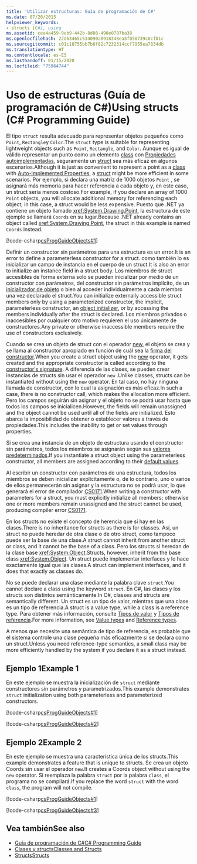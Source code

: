 ```yaml
---
title: 'Utilizar estructuras: Guía de programación de C#'
ms.date: 07/20/2015
helpviewer_keywords:
- structs [C#], using
ms.assetid: cea4a459-9eb9-442b-8d08-490e0797ba38
ms.openlocfilehash: 22d63465c534090a8918348ea5f050739c0cf01c
ms.sourcegitcommit: c01c18755bb7b0f82c7232314ccf7955ea7834db
ms.translationtype: HT
ms.contentlocale: es-ES
ms.lasthandoff: 01/15/2020
ms.locfileid: "75964744"
---
```

# <a name="using-structs-c-programming-guide"></a><span data-ttu-id="0d0f5-102">Uso de estructuras (Guía de programación de C#)</span><span class="sxs-lookup"><span data-stu-id="0d0f5-102">Using structs (C# Programming Guide)</span></span>

<span data-ttu-id="0d0f5-103">El tipo `struct` resulta adecuado para representar objetos pequeños como `Point`, `Rectangle`y `Color`.</span><span class="sxs-lookup"><span data-stu-id="0d0f5-103">The `struct` type is suitable for representing lightweight objects such as `Point`, `Rectangle`, and `Color`.</span></span> <span data-ttu-id="0d0f5-104">Aunque es igual de válido representar un punto como un elemento [class](../../language-reference/keywords/class.md) con [Propiedades autoimplementadas](./auto-implemented-properties.md), seguramente un [struct](../../language-reference/keywords/struct.md) sea más eficaz en algunos escenarios.</span><span class="sxs-lookup"><span data-stu-id="0d0f5-104">Although it is just as convenient to represent a point as a [class](../../language-reference/keywords/class.md) with [Auto-Implemented Properties](./auto-implemented-properties.md), a [struct](../../language-reference/keywords/struct.md) might be more efficient in some scenarios.</span></span> <span data-ttu-id="0d0f5-105">Por ejemplo, si declara una matriz de 1000 objetos `Point` , se asignará más memoria para hacer referencia a cada objeto y, en este caso, un struct sería menos costoso.</span><span class="sxs-lookup"><span data-stu-id="0d0f5-105">For example, if you declare an array of 1000 `Point` objects, you will allocate additional memory for referencing each object; in this case, a struct would be less expensive.</span></span> <span data-ttu-id="0d0f5-106">Puesto que .NET ya contiene un objeto llamado <xref:System.Drawing.Point>, la estructura de este ejemplo se llamará `Coords` en su lugar.</span><span class="sxs-lookup"><span data-stu-id="0d0f5-106">Because .NET already contains an object called <xref:System.Drawing.Point>, the struct in this example is named `Coords` instead.</span></span>

[!code-csharp[csProgGuideObjects#1](~/samples/snippets/csharp/VS_Snippets_VBCSharp/csProgGuideObjects/CS/Objects.cs#1)]

<span data-ttu-id="0d0f5-107">Definir un constructor sin parámetros para una estructura es un error.</span><span class="sxs-lookup"><span data-stu-id="0d0f5-107">It is an error to define a parameterless constructor for a struct.</span></span> <span data-ttu-id="0d0f5-108">como también lo es inicializar un campo de instancia en el cuerpo de un struct.</span><span class="sxs-lookup"><span data-stu-id="0d0f5-108">It is also an error to initialize an instance field in a struct body.</span></span> <span data-ttu-id="0d0f5-109">Los miembros de struct accesibles de forma externa solo se pueden inicializar por medio de un constructor con parámetros, del constructor sin parámetros implícito, de un [inicializador de objeto](object-and-collection-initializers.md) o bien al acceder individualmente a cada miembro una vez declarado el struct.</span><span class="sxs-lookup"><span data-stu-id="0d0f5-109">You can initialize externally accessible struct members only by using a parameterized constructor, the implicit, parameterless constructor, an [object initializer](object-and-collection-initializers.md), or by accessing the members individually after the struct is declared.</span></span> <span data-ttu-id="0d0f5-110">Los miembros privados o inaccesibles por cualquier otro motivo requieren el uso únicamente de constructores.</span><span class="sxs-lookup"><span data-stu-id="0d0f5-110">Any private or otherwise inaccessible members require the use of constructors exclusively.</span></span>

<span data-ttu-id="0d0f5-111">Cuando se crea un objeto de struct con el operador [new](../../language-reference/operators/new-operator.md), el objeto se crea y se llama al constructor apropiado en función de cuál sea la [firma del constructor](constructors.md#constructor-syntax).</span><span class="sxs-lookup"><span data-stu-id="0d0f5-111">When you create a struct object using the [new](../../language-reference/operators/new-operator.md) operator, it gets created and the appropriate constructor is called according to the [constructor's signature](constructors.md#constructor-syntax).</span></span> <span data-ttu-id="0d0f5-112">A diferencia de las clases, se pueden crear instancias de structs sin usar el operador `new` .</span><span class="sxs-lookup"><span data-stu-id="0d0f5-112">Unlike classes, structs can be instantiated without using the `new` operator.</span></span> <span data-ttu-id="0d0f5-113">En tal caso, no hay ninguna llamada de constructor, con lo cual la asignación es más eficaz.</span><span class="sxs-lookup"><span data-stu-id="0d0f5-113">In such a case, there is no constructor call, which makes the allocation more efficient.</span></span> <span data-ttu-id="0d0f5-114">Pero los campos seguirán sin asignar y el objeto no se podrá usar hasta que todos los campos se inicialicen.</span><span class="sxs-lookup"><span data-stu-id="0d0f5-114">However, the fields will remain unassigned and the object cannot be used until all of the fields are initialized.</span></span> <span data-ttu-id="0d0f5-115">Esto abarca la imposibilidad de obtener o establecer valores a través de propiedades.</span><span class="sxs-lookup"><span data-stu-id="0d0f5-115">This includes the inability to get or set values through properties.</span></span>

<span data-ttu-id="0d0f5-116">Si se crea una instancia de un objeto de estructura usando el constructor sin parámetros, todos los miembros se asignarán según sus [valores predeterminados](../../language-reference/builtin-types/default-values.md).</span><span class="sxs-lookup"><span data-stu-id="0d0f5-116">If you instantiate a struct object using the parameterless constructor, all members are assigned according to their [default values](../../language-reference/builtin-types/default-values.md).</span></span>

<span data-ttu-id="0d0f5-117">Al escribir un constructor con parámetros de una estructura, todos los miembros se deben inicializar explícitamente o, de lo contrario, uno o varios de ellos permanecerán sin asignar y la estructura no se podrá usar, lo que generará el error de compilador [CS0171](../../misc/cs0171.md).</span><span class="sxs-lookup"><span data-stu-id="0d0f5-117">When writing a constructor with parameters for a struct, you must explicitly initialize all members; otherwise one or more members remain unassigned and the struct cannot be used, producing compiler error [CS0171](../../misc/cs0171.md).</span></span>

<span data-ttu-id="0d0f5-118">En los structs no existe el concepto de herencia que sí hay en las clases.</span><span class="sxs-lookup"><span data-stu-id="0d0f5-118">There is no inheritance for structs as there is for classes.</span></span> <span data-ttu-id="0d0f5-119">Así, un struct no puede heredar de otra clase o de otro struct, como tampoco puede ser la base de una clase.</span><span class="sxs-lookup"><span data-stu-id="0d0f5-119">A struct cannot inherit from another struct or class, and it cannot be the base of a class.</span></span> <span data-ttu-id="0d0f5-120">Pero los structs sí heredan de la clase base <xref:System.Object>.</span><span class="sxs-lookup"><span data-stu-id="0d0f5-120">Structs, however, inherit from the base class <xref:System.Object>.</span></span> <span data-ttu-id="0d0f5-121">Un struct puede implementar interfaces y lo hace exactamente igual que las clases.</span><span class="sxs-lookup"><span data-stu-id="0d0f5-121">A struct can implement interfaces, and it does that exactly as classes do.</span></span>

<span data-ttu-id="0d0f5-122">No se puede declarar una clase mediante la palabra clave `struct`.</span><span class="sxs-lookup"><span data-stu-id="0d0f5-122">You cannot declare a class using the keyword `struct`.</span></span> <span data-ttu-id="0d0f5-123">En C#, las clases y los structs son distintos semánticamente.</span><span class="sxs-lookup"><span data-stu-id="0d0f5-123">In C#, classes and structs are semantically different.</span></span> <span data-ttu-id="0d0f5-124">Un struct es un tipo de valor, mientras que una clase es un tipo de referencia.</span><span class="sxs-lookup"><span data-stu-id="0d0f5-124">A struct is a value type, while a class is a reference type.</span></span> <span data-ttu-id="0d0f5-125">Para obtener más información, consulte [Tipos de valor](../../language-reference/keywords/value-types.md) y [Tipos de referencia](../../language-reference/keywords/reference-types.md).</span><span class="sxs-lookup"><span data-stu-id="0d0f5-125">For more information, see [Value types](../../language-reference/keywords/value-types.md) and [Reference types](../../language-reference/keywords/reference-types.md).</span></span>

<span data-ttu-id="0d0f5-126">A menos que necesite una semántica de tipo de referencia, es probable que el sistema controle una clase pequeña más eficazmente si se declara como un struct.</span><span class="sxs-lookup"><span data-stu-id="0d0f5-126">Unless you need reference-type semantics, a small class may be more efficiently handled by the system if you declare it as a struct instead.</span></span>

## <a name="example-1"></a><span data-ttu-id="0d0f5-127">Ejemplo 1</span><span class="sxs-lookup"><span data-stu-id="0d0f5-127">Example 1</span></span>

<span data-ttu-id="0d0f5-128">En este ejemplo se muestra la inicialización de `struct` mediante constructores sin parámetros y parametrizados.</span><span class="sxs-lookup"><span data-stu-id="0d0f5-128">This example demonstrates `struct` initialization using both parameterless and parameterized constructors.</span></span>

[!code-csharp[csProgGuideObjects#1](~/samples/snippets/csharp/VS_Snippets_VBCSharp/csProgGuideObjects/CS/Objects.cs#1)]

[!code-csharp[csProgGuideObjects#2](~/samples/snippets/csharp/VS_Snippets_VBCSharp/csProgGuideObjects/CS/Objects.cs#2)]

## <a name="example-2"></a><span data-ttu-id="0d0f5-129">Ejemplo 2</span><span class="sxs-lookup"><span data-stu-id="0d0f5-129">Example 2</span></span>

<span data-ttu-id="0d0f5-130">En este ejemplo se muestra una característica única de los structs.</span><span class="sxs-lookup"><span data-stu-id="0d0f5-130">This example demonstrates a feature that is unique to structs.</span></span> <span data-ttu-id="0d0f5-131">Se crea un objeto Coords sin usar el operador `new`.</span><span class="sxs-lookup"><span data-stu-id="0d0f5-131">It creates a Coords object without using the `new` operator.</span></span> <span data-ttu-id="0d0f5-132">Si reemplaza la palabra `struct` por la palabra `class`, el programa no se compilará.</span><span class="sxs-lookup"><span data-stu-id="0d0f5-132">If you replace the word `struct` with the word `class`, the program will not compile.</span></span>

[!code-csharp[csProgGuideObjects#1](~/samples/snippets/csharp/VS_Snippets_VBCSharp/csProgGuideObjects/CS/Objects.cs#1)]

[!code-csharp[csProgGuideObjects#3](~/samples/snippets/csharp/VS_Snippets_VBCSharp/csProgGuideObjects/CS/Objects.cs#3)]

## <a name="see-also"></a><span data-ttu-id="0d0f5-133">Vea también</span><span class="sxs-lookup"><span data-stu-id="0d0f5-133">See also</span></span>

- [<span data-ttu-id="0d0f5-134">Guía de programación de C#</span><span class="sxs-lookup"><span data-stu-id="0d0f5-134">C# Programming Guide</span></span>](../index.md)
- [<span data-ttu-id="0d0f5-135">Clases y structs</span><span class="sxs-lookup"><span data-stu-id="0d0f5-135">Classes and Structs</span></span>](index.md)
- [<span data-ttu-id="0d0f5-136">Structs</span><span class="sxs-lookup"><span data-stu-id="0d0f5-136">Structs</span></span>](structs.md)
